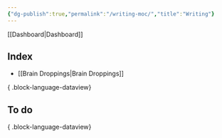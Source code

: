 ```yaml
---
{"dg-publish":true,"permalink":"/writing-moc/","title":"Writing"}
---
```


[[Dashboard\|Dashboard]]

## Index

- [[Brain Droppings\|Brain Droppings]]

{ .block-language-dataview}

## To do


{ .block-language-dataview}
